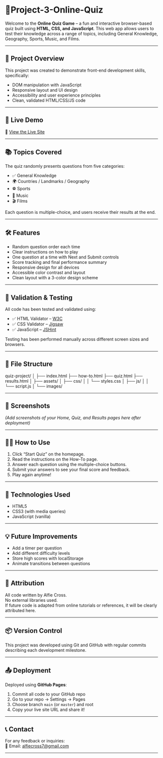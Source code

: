 # 🧠Project-3-Online-Quiz

Welcome to the **Online Quiz Game** – a fun and interactive browser-based quiz built using **HTML, CSS, and JavaScript**. This web app allows users to test their knowledge across a range of topics, including General Knowledge, Geography, Sports, Music, and Films.

---

## 🎯 Project Overview

This project was created to demonstrate front-end development skills, specifically:
- DOM manipulation with JavaScript
- Responsive layout and UI design
- Accessibility and user experience principles
- Clean, validated HTML/CSS/JS code

---

## 🚀 Live Demo

🔗 [View the Live Site](https://alfiecross.github.io/Project-3-Online-Quiz/)

---

## 📚 Topics Covered

The quiz randomly presents questions from five categories:
- ✅ General Knowledge  
- 🌍 Countries / Landmarks / Geography  
- ⚽ Sports  
- 🎵 Music  
- 🎬 Films  

Each question is multiple-choice, and users receive their results at the end.

---

## 🛠️ Features

- Random question order each time
- Clear instructions on how to play
- One question at a time with Next and Submit controls
- Score tracking and final performance summary
- Responsive design for all devices
- Accessible color contrast and layout
- Clean layout with a 3-color design scheme

---

## 🧪 Validation & Testing

All code has been tested and validated using:

- ✅ HTML Validator – [W3C](https://validator.w3.org/)
- ✅ CSS Validator – [Jigsaw](https://jigsaw.w3.org/css-validator/)
- ✅ JavaScript – [JSHint](https://jshint.com/)

Testing has been performed manually across different screen sizes and browsers.

---

## 📁 File Structure

quiz-project/
│
├── index.html
├── how-to.html
├── quiz.html
├── results.html
│
├── assets/
│ ├── css/
│ │ └── styles.css
│ ├── js/
│ │ └── script.js
│ └── images/


---

## 📝 Screenshots

_(Add screenshots of your Home, Quiz, and Results pages here after deployment)_

---

## 🧑‍💻 How to Use

1. Click “Start Quiz” on the homepage.
2. Read the instructions on the How-To page.
3. Answer each question using the multiple-choice buttons.
4. Submit your answers to see your final score and feedback.
5. Play again anytime!

---

## 🧠 Technologies Used

- HTML5
- CSS3 (with media queries)
- JavaScript (vanilla)

---

## 💡 Future Improvements

- Add a timer per question
- Add different difficulty levels
- Store high scores with localStorage
- Animate transitions between questions

---

## 📌 Attribution

All code written by Alfie Cross.  
No external libraries used.  
If future code is adapted from online tutorials or references, it will be clearly attributed here.

---

## 📦 Version Control

This project was developed using Git and GitHub with regular commits describing each development milestone.

---

## 📤 Deployment

Deployed using **GitHub Pages**:

1. Commit all code to your GitHub repo
2. Go to your repo → Settings → Pages
3. Choose branch `main` (or `master`) and root
4. Copy your live site URL and share it!

---

## 📞 Contact

For any feedback or inquiries:  
📧 Email: alfiecross7@gmail.com

---
